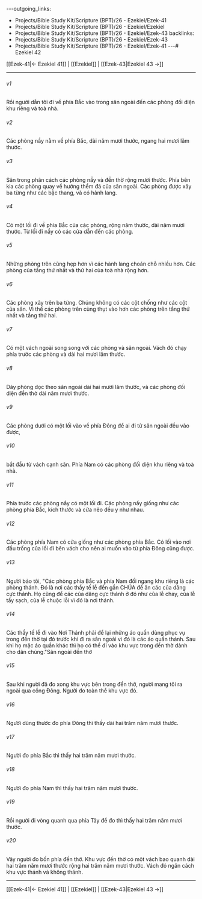 ---outgoing_links:
  - Projects/Bible Study Kit/Scripture (BPT)/26 - Ezekiel/Ezek-41
  - Projects/Bible Study Kit/Scripture (BPT)/26 - Ezekiel/Ezekiel
  - Projects/Bible Study Kit/Scripture (BPT)/26 - Ezekiel/Ezek-43
backlinks:
  - Projects/Bible Study Kit/Scripture (BPT)/26 - Ezekiel/Ezek-43
  - Projects/Bible Study Kit/Scripture (BPT)/26 - Ezekiel/Ezek-41
---# Ezekiel 42

[[Ezek-41|← Ezekiel 41]] | [[Ezekiel]] | [[Ezek-43|Ezekiel 43 →]]
***



###### v1 
Rồi người dẫn tôi đi về phía Bắc vào trong sân ngoài đến các phòng đối diện khu riêng và toà nhà. 

###### v2 
Các phòng nầy nằm về phía Bắc, dài năm mươi thước, ngang hai mươi lăm thước. 

###### v3 
Sân trong phân cách các phòng nầy và đền thờ rộng mười thước. Phía bên kia các phòng quay về hướng thềm đá của sân ngoài. Các phòng được xây ba từng như các bậc thang, và có hành lang. 

###### v4 
Có một lối đi về phía Bắc của các phòng, rộng năm thước, dài năm mươi thước. Từ lối đi nầy có các cửa dẫn đến các phòng. 

###### v5 
Những phòng trên cùng hẹp hơn vì các hành lang choán chỗ nhiều hơn. Các phòng của tầng thứ nhất và thứ hai của toà nhà rộng hơn. 

###### v6 
Các phòng xây trên ba từng. Chúng không có các cột chống như các cột của sân. Vì thế các phòng trên cùng thụt vào hơn các phòng trên tầng thứ nhất và tầng thứ hai. 

###### v7 
Có một vách ngoài song song với các phòng và sân ngoài. Vách đó chạy phía trước các phòng và dài hai mươi lăm thước. 

###### v8 
Dãy phòng dọc theo sân ngoài dài hai mươi lăm thước, và các phòng đối diện đền thờ dài năm mươi thước. 

###### v9 
Các phòng dưới có một lối vào về phía Đông để ai đi từ sân ngoài đều vào được, 

###### v10 
bắt đầu từ vách cạnh sân. Phía Nam có các phòng đối diện khu riêng và toà nhà. 

###### v11 
Phía trước các phòng nầy có một lối đi. Các phòng nầy giống như các phòng phía Bắc, kích thước và cửa nẻo đều y như nhau. 

###### v12 
Các phòng phía Nam có cửa giống như các phòng phía Bắc. Có lối vào nơi đầu trống của lối đi bên vách cho nên ai muốn vào từ phía Đông cũng được. 

###### v13 
Người bảo tôi, "Các phòng phía Bắc và phía Nam đối ngang khu riêng là các phòng thánh. Đó là nơi các thầy tế lễ đến gần CHÚA để ăn các của dâng cực thánh. Họ cũng để các của dâng cực thánh ở đó như của lễ chay, của lễ tẩy sạch, của lễ chuộc lỗi vì đó là nơi thánh. 

###### v14 
Các thầy tế lễ đi vào Nơi Thánh phải để lại những áo quần dùng phục vụ trong đền thờ tại đó trước khi đi ra sân ngoài vì đó là các áo quần thánh. Sau khi họ mặc áo quần khác thì họ có thể đi vào khu vực trong đền thờ dành cho dân chúng."Sân ngoài đền thờ 

###### v15 
Sau khi người đã đo xong khu vực bên trong đền thờ, người mang tôi ra ngoài qua cổng Đông. Người đo toàn thể khu vực đó. 

###### v16 
Người dùng thước đo phía Đông thì thấy dài hai trăm năm mươi thước. 

###### v17 
Người đo phía Bắc thì thấy hai trăm năm mươi thước. 

###### v18 
Người đo phía Nam thì thấy hai trăm năm mươi thước. 

###### v19 
Rồi người đi vòng quanh qua phía Tây để đo thì thấy hai trăm năm mươi thước. 

###### v20 
Vậy người đo bốn phía đền thờ. Khu vực đền thờ có một vách bao quanh dài hai trăm năm mươi thước rộng hai trăm năm mươi thước. Vách đó ngăn cách khu vực thánh và không thánh.

***
[[Ezek-41|← Ezekiel 41]] | [[Ezekiel]] | [[Ezek-43|Ezekiel 43 →]]
